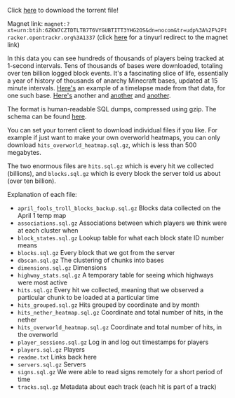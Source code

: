 Click [here](https://github.com/nerdsinspace/nocom-explanation/raw/main/nocom.torrent) to download the torrent file!

Magnet link: `magnet:?xt=urn:btih:6ZKW7CZTDTLTB7T6VYGUBTITT3YHG2OS&dn=nocom&tr=udp%3A%2F%2Ftracker.opentrackr.org%3A1337` (click [here](https://tinyurl.com/nocomtorrent) for a tinyurl redirect to the magnet link)

In this data you can see hundreds of thousands of players being tracked at 1-second intervals. Tens of thousands of bases were downloaded, totaling over ten billion logged block events. It's a fascinating slice of life, essentially a year of history of thousands of anarchy Minecraft bases, updated at 15 minute intervals. [Here's](https://www.youtube.com/watch?v=QxOg4djjJks) an example of a timelapse made from that data, for one such base. [Here's](https://www.youtube.com/watch?v=5FiUjdgwG-Q&list=PLOxa3ecQg7Kixbh1ZXrxJpmoIUUJxy_fv&index=2) another and [another](https://www.youtube.com/watch?v=Zuu3gUOyxV0&list=PLOxa3ecQg7Kixbh1ZXrxJpmoIUUJxy_fv&index=3) and [another](https://www.youtube.com/watch?v=QZgnUbMuFL0).

The format is human-readable SQL dumps, compressed using gzip. The schema can be found [here](https://github.com/nerdsinspace/nocomment-master/blob/master/schema.sql).

You can set your torrent client to download individual files if you like. For example if just want to make your own overworld heatmaps, you can only download `hits_overworld_heatmap.sql.gz`, which is less than 500 megabytes.

The two enormous files are `hits.sql.gz` which is every hit we collected (billions), and `blocks.sql.gz` which is every block the server told us about (over ten billion).

Explanation of each file:
* `april_fools_troll_blocks_backup.sql.gz` Blocks data collected on the April 1 temp map
* `associations.sql.gz` Associations between which players we think were at each cluster when
* `block_states.sql.gz` Lookup table for what each block state ID number means
* `blocks.sql.gz` Every block that we got from the server
* `dbscan.sql.gz` The clustering of chunks into bases
* `dimensions.sql.gz` Dimensions
* `highway_stats.sql.gz` A temporary table for seeing which highways were most active
* `hits.sql.gz` Every hit we collected, meaning that we observed a particular chunk to be loaded at a particular time
* `hits_grouped.sql.gz` Hits grouped by coordinate and by month
* `hits_nether_heatmap.sql.gz` Coordinate and total number of hits, in the nether
* `hits_overworld_heatmap.sql.gz` Coordinate and total number of hits, in the overworld
* `player_sessions.sql.gz` Log in and log out timestamps for players
* `players.sql.gz` Players
* `readme.txt` Links back here
* `servers.sql.gz` Servers
* `signs.sql.gz` We were able to read signs remotely for a short period of time
* `tracks.sql.gz` Metadata about each track (each hit is part of a track)
